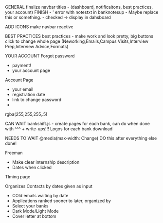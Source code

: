 GENERAL
finalize navbar titles - (dashboard, notificaitons, best practices, your account)
FINISH 
    - ' error with notestxt in banknotesup - Maybe replace this or something.
    - checked -> display in dahsboard

ADD ICONS
make navbar reactive


BEST PRACTICES
best practices - make work and look pretty, big buttons click to change whole page
(Neworking,Emails,Campus Visits,Interview Prep,Interview Advice,Formats)


YOUR ACCOUNT
Forgot password 
+ payment! 
+ your account page


Account Page
 - your email
 - registration date
 - link to change password
 - 
 rgba(255,255,255,.5)





CAN WAIT
bankshift.js - create pages for each bank, can do when done with ^^^ + write-ups!!!
Logos for each bank download

NEEDS TO WAIT
@media(max-width: Change)
DO this after everything else done!




Freeman
- Make clear internship description
- Dates when clicked

TIming page

Organizes Contacts by dates given as input
- COld emails waiting by date
- Applications ranked sooner to later, organized by 
- Select your banks
- Dark Mode/Light Mode
- Cover letter at bottom
